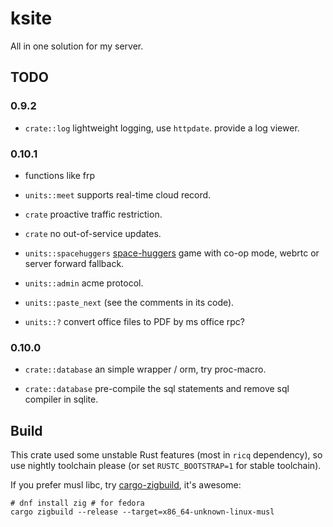 # ksite

All in one solution for my server.

## TODO

### 0.9.2

- `crate::log` lightweight logging, use `httpdate`. provide a log viewer.

### 0.10.1

- functions like frp

- `units::meet` supports real-time cloud record.

- `crate` proactive traffic restriction.

- `crate` no out-of-service updates.

- `units::spacehuggers` [space-huggers](https://github.com/KilledByAPixel/SpaceHuggers) game with co-op mode, webrtc or server forward fallback.

- `units::admin` acme protocol.

- `units::paste_next` (see the comments in its code).

- `units::?` convert office files to PDF by ms office rpc?

### 0.10.0

- `crate::database` an simple wrapper / orm, try proc-macro.

- `crate::database` pre-compile the sql statements and remove sql compiler in sqlite.

## Build

This crate used some unstable Rust features (most in `ricq` dependency), so use nightly toolchain please (or set `RUSTC_BOOTSTRAP=1` for stable toolchain).

If you prefer musl libc, try [cargo-zigbuild](https://github.com/messense/cargo-zigbuild), it's awesome:

```
# dnf install zig # for fedora
cargo zigbuild --release --target=x86_64-unknown-linux-musl
```
